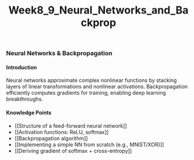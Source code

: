 ﻿---
title: Week8_9_Neural_Networks_and_Backprop
---
### Neural Networks & Backpropagation

#### Introduction
Neural networks approximate complex nonlinear functions by stacking layers of linear transformations and nonlinear activations. Backpropagation efficiently computes gradients for training, enabling deep learning breakthroughs.

#### Knowledge Points
- [[Structure of a feed-forward neural network]]
- [[Activation functions: ReLU, softmax]]
- [[Backpropagation algorithm]]
- [[Implementing a simple NN from scratch (e.g., MNIST/XOR)]]
- [[Deriving gradient of softmax + cross-entropy]] 
